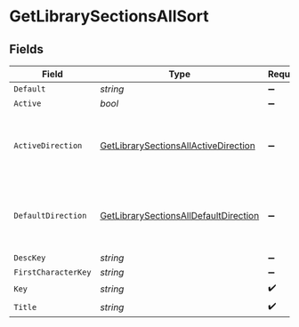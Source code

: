 # GetLibrarySectionsAllSort


## Fields

| Field                                                                                                   | Type                                                                                                    | Required                                                                                                | Description                                                                                             | Example                                                                                                 |
| ------------------------------------------------------------------------------------------------------- | ------------------------------------------------------------------------------------------------------- | ------------------------------------------------------------------------------------------------------- | ------------------------------------------------------------------------------------------------------- | ------------------------------------------------------------------------------------------------------- |
| `Default`                                                                                               | *string*                                                                                                | :heavy_minus_sign:                                                                                      | N/A                                                                                                     | asc                                                                                                     |
| `Active`                                                                                                | *bool*                                                                                                  | :heavy_minus_sign:                                                                                      | N/A                                                                                                     | false                                                                                                   |
| `ActiveDirection`                                                                                       | [GetLibrarySectionsAllActiveDirection](../../Models/Requests/GetLibrarySectionsAllActiveDirection.md)   | :heavy_minus_sign:                                                                                      | The direction of the sort. Can be either `asc` or `desc`.<br/>                                          | asc                                                                                                     |
| `DefaultDirection`                                                                                      | [GetLibrarySectionsAllDefaultDirection](../../Models/Requests/GetLibrarySectionsAllDefaultDirection.md) | :heavy_minus_sign:                                                                                      | The direction of the sort. Can be either `asc` or `desc`.<br/>                                          | asc                                                                                                     |
| `DescKey`                                                                                               | *string*                                                                                                | :heavy_minus_sign:                                                                                      | N/A                                                                                                     | titleSort:desc                                                                                          |
| `FirstCharacterKey`                                                                                     | *string*                                                                                                | :heavy_minus_sign:                                                                                      | N/A                                                                                                     | /library/sections/2/firstCharacter                                                                      |
| `Key`                                                                                                   | *string*                                                                                                | :heavy_check_mark:                                                                                      | N/A                                                                                                     | titleSort                                                                                               |
| `Title`                                                                                                 | *string*                                                                                                | :heavy_check_mark:                                                                                      | N/A                                                                                                     | Title                                                                                                   |